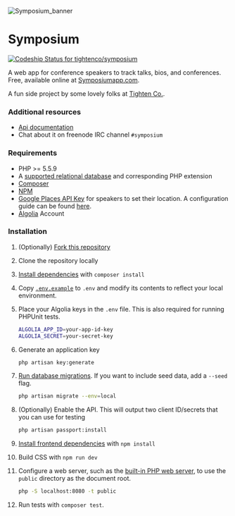 ![Symposium_banner](https://raw.githubusercontent.com/tighten/symposium/develop/symposium-banner.png)
# Symposium
[![Codeship Status for tightenco/symposium](https://app.codeship.com/projects/abb147a0-0e05-0137-f7f7-062378f4838a/status?branch=master)](https://app.codeship.com/projects/326836)

A web app for conference speakers to track talks, bios, and conferences. Free, available online at [Symposiumapp.com](http://symposiumapp.com/).

A fun side project by some lovely folks at [Tighten Co.](http://tighten.co/).

### Additional resources

* [Api documentation](doc/api.md)
* Chat about it on freenode IRC channel `#symposium`

### Requirements

* PHP >= 5.5.9
* A [supported relational database](http://laravel.com/docs/5.1/database#introduction) and corresponding PHP extension
* [Composer](https://getcomposer.org/download/)
* [NPM](https://nodejs.org/)
* [Google Places API Key](https://developers.google.com/places/web-service/get-api-key) for speakers to set their location. A configuration guide can be found [here](/google-guide.md).
* [Algolia](https://www.algolia.com/) Account

### Installation

1. (Optionally) [Fork this repository](https://help.github.com/articles/fork-a-repo/)
2. Clone the repository locally
3. [Install dependencies](https://getcomposer.org/doc/01-basic-usage.md#installing-dependencies) with `composer install`
4. Copy [`.env.example`](https://github.com/tightenco/symposium/blob/master/.env.example) to `.env` and modify its contents to reflect your local environment.
5. Place your Algolia keys in the `.env` file. This is also required for running PHPUnit tests.
	
	```bash
	ALGOLIA_APP_ID=your-app-id-key
	ALGOLIA_SECRET=your-secret-key
	```
    
6. Generate an application key 

    ```bash 
    php artisan key:generate
    ```
    
7. [Run database migrations](http://laravel.com/docs/5.1/migrations#running-migrations). If you want to include seed data, add a `--seed` flag.

    ```bash
    php artisan migrate --env=local
    ```
    
8. (Optionally) Enable the API. This will output two client ID/secrets that you can use for testing

    ```bash
    php artisan passport:install
    ```
    
9. [Install frontend dependencies](https://docs.npmjs.com/cli/install) with `npm install`
10. Build CSS with `npm run dev`
11. Configure a web server, such as the [built-in PHP web server](http://php.net/manual/en/features.commandline.webserver.php), to use the `public` directory as the document root.

    ```bash
    php -S localhost:8080 -t public
    ```
12. Run tests with `composer test`.
